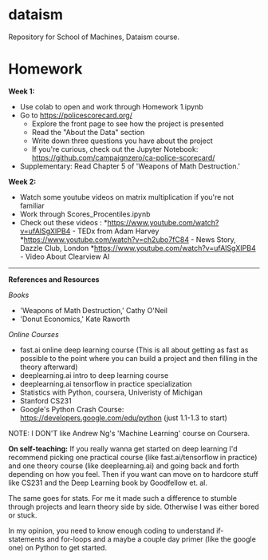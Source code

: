 # dataism
Repository for School of Machines, Dataism course.

# Homework
**Week 1:**
* Use colab to open and work through Homework 1.ipynb
* Go to https://policescorecard.org/
   - Explore the front page to see how the project is presented
   - Read the "About the Data" section
   - Write down three questions you have about the project
   - If you're curious, check out the Jupyter Notebook: https://github.com/campaignzero/ca-police-scorecard/
* Supplementary: Read Chapter 5 of 'Weapons of Math Destruction.'

**Week 2:**
* Watch some youtube videos on matrix multiplication if you're not familiar
* Work through Scores_Procentiles.ipynb
* Check out these videos : 
   *https://www.youtube.com/watch?v=ufAlSgXIPB4 - TEDx from Adam Harvey
   *https://www.youtube.com/watch?v=ch2ubo7fC84 - News Story, Dazzle Club, London
   *https://www.youtube.com/watch?v=ufAlSgXIPB4 - Video About Clearview AI
   
 ---  
   
**References and Resources**

*Books*
* 'Weapons of Math Destruction,' Cathy O'Neil
* 'Donut Economics,' Kate Raworth

*Online Courses*
* fast.ai online deep learning course (This is all about getting as fast as possible to the point where you can build a project and then filling in the theory afterward) 
* deeplearning.ai intro to deep learning course
* deeplearning.ai tensorflow in practice specialization
* Statistics with Python, coursera, Univeristy of Michigan
* Stanford CS231
* Google's Python Crash Course: https://developers.google.com/edu/python (just 1.1-1.3 to start)

NOTE: I DON'T like Andrew Ng's 'Machine Learning' course on Coursera. 

**On self-teaching:**
If you really wanna get started on deep learning I'd recommend picking one practical course (like fast.ai/tensorflow in practice) and one theory course (like deeplearning.ai) and going back and forth depending on how you feel. Then if you want can move on to hardcore stuff like CS231 and the Deep Learning book by Goodfellow et. al.

The same goes for stats. For me it made such a difference to stumble through projects and learn theory side by side. Otherwise I was either bored or stuck.

In my opinion, you need to know enough coding to understand if-statements and for-loops and a maybe a couple day primer (like the google one) on Python to get started.

